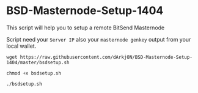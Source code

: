 # BSD-Masternode-Setup-1404
This script will help you to setup a remote BitSend Masternode

Script need your `Server IP` also your `masternode genkey` output from your local wallet.

`wget https://raw.githubusercontent.com/dArkjON/BSD-Masternode-Setup-1404/master/bsdsetup.sh`

`chmod +x bsdsetup.sh`

`./bsdsetup.sh`
